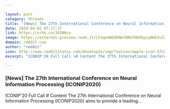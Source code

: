 ```yaml
---

layout: post
category: threads
title: "[News] The 27th International Conference on Neural Information Processing (ICONIP2020)"
date: 2020-04-02 07:17:37
link: https://vrhk.co/343NHcx
image: https://external-preview.redd.it/LFxqoVWGUhNmYDNU7H695pzyBHG3vZagzIz-hJ3YEPI.jpg?width=256&height=134.031413613&auto=webp&crop=256:134.031413613,smart&s=6dd6b294f3f1f8901e09edc35aa3d31d594baec0
domain: reddit.com
author: "reddit"
icon: http://www.redditstatic.com/desktop2x/img/favicon/apple-icon-57x57.png
excerpt: "ICONIP'20 Full Call \# Content The 27th International Conference on Neural Information Processing (ICONIP2020) aims to provide a leading..."

---
```


### [News] The 27th International Conference on Neural Information Processing (ICONIP2020)

ICONIP'20 Full Call \# Content The 27th International Conference on Neural Information Processing (ICONIP2020) aims to provide a leading...